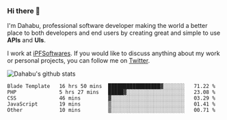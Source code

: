 ### Hi there 👋

I'm Dahabu, professional software developer making the world a better place to both developers and end users by creating great and simple to use **APIs** and **UIs**.

I work at [iPFSoftwares](https://www.ipfsoftwares.com). If you would like to discuss anything about my work or personal projects, you can follow me on [Twitter](https://twitter.com/mkawa125).

![Dahabu's github stats](https://github-readme-stats.vercel.app/api?username=mkawa125)

<!--START_SECTION:waka-->
```text
Blade Template   16 hrs 50 mins  █████████████████▓░░░░░░░   71.22 % 
PHP              5 hrs 27 mins   █████▓░░░░░░░░░░░░░░░░░░░   23.08 % 
CSS              46 mins         ▓░░░░░░░░░░░░░░░░░░░░░░░░   03.29 % 
JavaScript       19 mins         ▒░░░░░░░░░░░░░░░░░░░░░░░░   01.41 % 
Other            10 mins         ▒░░░░░░░░░░░░░░░░░░░░░░░░   00.71 % 
```
<!--END_SECTION:waka-->



<!--

**mkawa125/mkawa125** is a ✨ _special_ ✨ repository because its `README.md` (this file) appears on your GitHub profile.

Here are some ideas to get you started:

- 🔭 I’m currently working on ...
- 🌱 I’m currently learning ...
- 👯 I’m looking to collaborate on ...
- 🤔 I’m looking for help with ...
- 💬 Ask me about ...
- 📫 How to reach me: ...
- 😄 Pronouns: ...
- ⚡ Fun fact: ...
